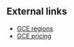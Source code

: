 <!-- post: -->


## External links

*   [GCE regions](https://developers.google.com/compute/docs/zones#available)
*   [GCE pricing](https://cloud.google.com/products/compute-engine/#pricing)
